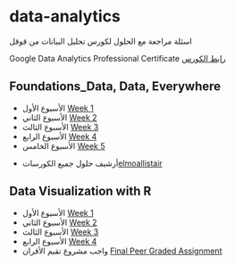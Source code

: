 # data-analytics

اسئلة مراجعة مع الحلول لكورس تحليل البيانات من قوقل 

Google Data Analytics Professional Certificate [رابط الكورس](https://www.coursera.org/professional-certificates/google-data-analytics)





## Foundations_Data, Data, Everywhere

* الأسبوع الأول [Week 1](/Foundations_Data%2C%20Data%2C%20Everywhere/Week_1)
* الأسبوع الثاني [Week 2](/Foundations_Data%2C%20Data%2C%20Everywhere/Week_2)
* الأسبوع الثالث [Week 3](/Foundations_Data%2C%20Data%2C%20Everywhere/Week_3)
* الأسبوع الرابع [Week 4](/Foundations_Data%2C%20Data%2C%20Everywhere/Week_4)
* الأسبوع الخامس [Week 5](/Foundations_Data%2C%20Data%2C%20Everywhere/Week_5)




-   أرشيف حلول جميع الكورسات[elmoallistair](https://github.com/elmoallistair/google-data-analytics/tree/33aebadb2d76570b53a3110e8b2ff2051a0daf1d)




## Data Visualization with R

- الأسبوع الأول [Week 1](https://15.207.29.8/data-visualization-with-r-week-1-coursera-quiz-answers)
- الأسبوع الثاني  [Week 2](https://15.207.29.8/data-visualization-with-r-week-2-coursera-quiz-answers)
- الأسبوع الثالث  [Week 3](https://15.207.29.8/data-visualization-with-r-week-3-coursera-quiz-answers)
- الأسبوع الرابع  [Week 4](https://15.207.29.8/data-visualization-with-r-week-4-coursera-quiz-answers)
- واجب مشروع تقيم الأقران   [Final Peer Graded Assignment](https://15.207.29.8/final-peer-graded-assignmnet-week-4)



